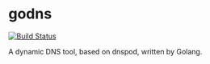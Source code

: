 godns
=====

[![Build Status](https://drone.io/github.com/TimothyYe/godns/status.png)](https://drone.io/github.com/TimothyYe/godns/latest)

A dynamic DNS tool, based on dnspod, written by Golang.
